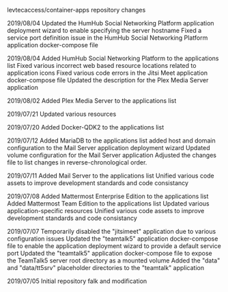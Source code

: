 levtecaccess/container-apps repository changes

2019/08/04
Updated the HumHub Social Networking Platform application deployment wizard to enable specifying the server hostname
Fixed a service port definition issue in the HumHub Social Networking Platform application docker-compose file

2019/08/04
Added HumHub Social Networking Platform to the applications list
Fixed various incorrect web based resource locations related to application icons
Fixed various code errors in the Jitsi Meet application docker-compose file
Updated the description for the Plex Media Server application

2019/08/02
Added Plex Media Server to the applications list

2019/07/21
Updated various resources

2019/07/20
Added Docker-QDK2 to the applications list

2019/07/12
Added MariaDB to the applications list
added host and domain configuration to the Mail Server application deployment wizard
Updated volume configuration for the Mail Server application
Adjusted the changes file to list changes in reverse-chronological order.

2019/07/11
Added Mail Server to the applications list
Unified various code assets to improve development standards and code consistancy

2019/07/08
Added Mattermost Enterprise Edition to the applications list
Added Mattermost Team Edition to the applications list
Updated various application-specific resources
Unified various code assets to improve development standards and code consistancy

2019/07/07
Temporarily disabled the "jitsimeet" application due to various configuration issues
Updated the "teamtalk5" application docker-compose file to enable the application deployment wizard to provide a default service port
Updated the "teamtalk5" application docker-compose file to expose the TeamTalk5 server root directory as a mounted volume
Added the "data" and "data/tt5srv" placeholder directories to the "teamtalk" application

2019/07/05
Initial repository falk and modification
